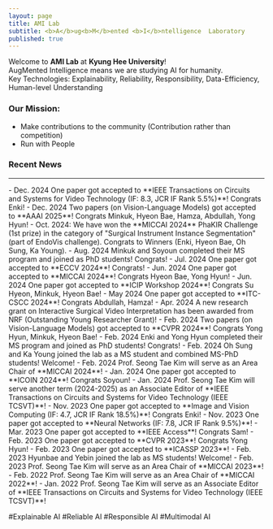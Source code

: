 ```yaml
---
layout: page
title: AMI Lab
subtitle: <b>A</b>ug<b>M</b>ented <b>I</b>ntelligence  Laboratory
published: true
---
```


Welcome to **AMI Lab** at **Kyung Hee University**!             
AugMented Intelligence means we are studying AI for humanity.                    
Key Technologies: Explainability, Reliability, Responsibility, Data-Efficiency, Human-level Understanding 

### Our Mission: 
- Make contributions to the community (Contribution rather than competition)
- Run with People

### Recent News
<hr>
- Dec. 2024 One paper got accepted to **IEEE Transactions on Circuits and Systems for Video Technology (IF: 8.3, JCR IF Rank 5.5%)**! Congrats Enki!
- Dec. 2024 Two papers (on Vision-Language Models) got accepted to **AAAI 2025**! Congrats Minkuk, Hyeon Bae, Hamza, Abdullah, Yong Hyun!
- Oct. 2024: We have won the **MICCAI 2024** PhaKIR Challenge (1st prize) in the category of "Surgical Instrument Instance Segmentation" (part of EndoVis challenge). Congrats to Winners (Enki, Hyeon Bae, Oh Sung, Ka Young).
- Aug. 2024 Minkuk and Soyoun completed their MS program and joined as PhD students! Congrats!  
- Jul. 2024 One paper got accepted to **ECCV 2024**! Congrats!
- Jun. 2024 One paper got accepted to **MICCAI 2024**! Congrats Hyeon Bae, Yong Hyun!
- Jun. 2024 One paper got accepted to **ICIP Workshop 2024**! Congrats Su Hyeon, Minkuk, Hyeon Bae!
- May 2024 One paper got accepted to **ITC-CSCC 2024**! Congrats Abdullah, Hamza!
- Apr. 2024 A new research grant on Interactive Surgical Video Interpretation has been awarded from NRF (Outstanding Young Researcher Grant)! 
- Feb. 2024 Two papers (on Vision-Language Models) got accepted to **CVPR 2024**! Congrats Yong Hyun, Minkuk, Hyeon Bae!
- Feb. 2024 Enki and Yong Hyun completed their MS program and joined as PhD students! Congrats!  
- Feb. 2024 Oh Sung and Ka Young joined the lab as a MS student and combined MS-PhD students! Welcome!
- Feb. 2024 Prof. Seong Tae Kim will serve as an Area Chair of **MICCAI 2024**!
- Jan. 2024 One paper got accepted to **ICOIN 2024**! Congrats Soyoun!
- Jan. 2024 Prof. Seong Tae Kim will serve another term (2024-2025) as an Associate Editor of **IEEE Transactions on Circuits and Systems for Video Technology (IEEE TCSVT)**!
- Nov. 2023 One paper got accepted to **Image and Vision Computing (IF: 4.7, JCR IF Rank 18.5%)**! Congrats Enki!
- Nov. 2023 One paper got accepted to **Neural Networks (IF: 7.8, JCR IF Rank 9.5%)**!         
- Mar. 2023 One paper got accepted to **IEEE Access**! Congrats Sam!
- Feb. 2023 One paper got accepted to **CVPR 2023**! Congrats Yong Hyun!
- Feb. 2023 One paper got accepted to **ICASSP 2023**! 
- Feb. 2023 Hyunbae and Yebin joined the lab as MS students! Welcome!
- Feb. 2023 Prof. Seong Tae Kim will serve as an Area Chair of **MICCAI 2023**!
- Feb. 2022 Prof. Seong Tae Kim will serve as an Area Chair of **MICCAI 2022**!
- Jan. 2022 Prof. Seong Tae Kim will serve as an Associate Editor of **IEEE Transactions on Circuits and Systems for Video Technology (IEEE TCSVT)**!

#Explainable AI #Reliable AI #Responsible AI #Multimodal AI
